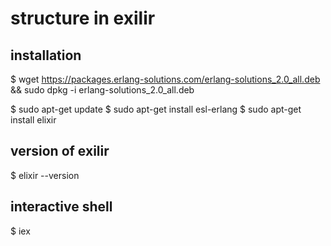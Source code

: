 # structure in exilir

## installation
$ wget https://packages.erlang-solutions.com/erlang-solutions_2.0_all.deb && sudo dpkg -i erlang-solutions_2.0_all.deb

$ sudo apt-get update
$ sudo apt-get install esl-erlang
$ sudo apt-get install elixir

## version of exilir
$ elixir --version

## interactive shell
$ iex